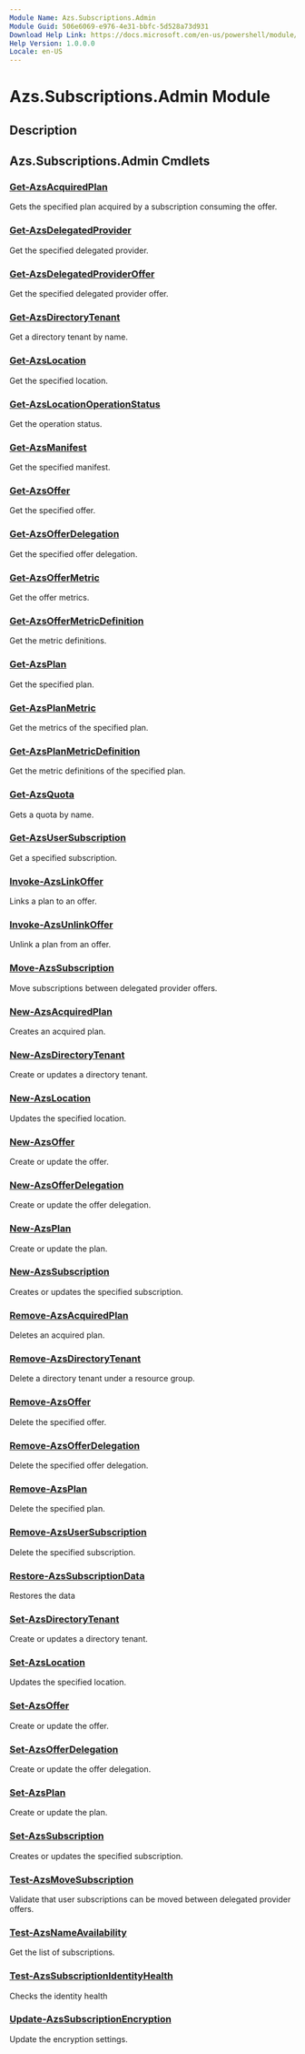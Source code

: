 ```yaml
---
Module Name: Azs.Subscriptions.Admin
Module Guid: 506e6069-e976-4e31-bbfc-5d528a73d931
Download Help Link: https://docs.microsoft.com/en-us/powershell/module/azs.subscriptions.admin
Help Version: 1.0.0.0
Locale: en-US
---
```


# Azs.Subscriptions.Admin Module
## Description


## Azs.Subscriptions.Admin Cmdlets
### [Get-AzsAcquiredPlan](Get-AzsAcquiredPlan.md)
Gets the specified plan acquired by a subscription consuming the offer.

### [Get-AzsDelegatedProvider](Get-AzsDelegatedProvider.md)
Get the specified delegated provider.

### [Get-AzsDelegatedProviderOffer](Get-AzsDelegatedProviderOffer.md)
Get the specified delegated provider offer.

### [Get-AzsDirectoryTenant](Get-AzsDirectoryTenant.md)
Get a directory tenant by name.

### [Get-AzsLocation](Get-AzsLocation.md)
Get the specified location.

### [Get-AzsLocationOperationStatus](Get-AzsLocationOperationStatus.md)
Get the operation status.

### [Get-AzsManifest](Get-AzsManifest.md)
Get the specified manifest.

### [Get-AzsOffer](Get-AzsOffer.md)
Get the specified offer.

### [Get-AzsOfferDelegation](Get-AzsOfferDelegation.md)
Get the specified offer delegation.

### [Get-AzsOfferMetric](Get-AzsOfferMetric.md)
Get the offer metrics.

### [Get-AzsOfferMetricDefinition](Get-AzsOfferMetricDefinition.md)
Get the metric definitions.

### [Get-AzsPlan](Get-AzsPlan.md)
Get the specified plan.

### [Get-AzsPlanMetric](Get-AzsPlanMetric.md)
Get the metrics of the specified plan.

### [Get-AzsPlanMetricDefinition](Get-AzsPlanMetricDefinition.md)
Get the metric definitions of the specified plan.

### [Get-AzsQuota](Get-AzsQuota.md)
Gets a quota by name.

### [Get-AzsUserSubscription](Get-AzsUserSubscription.md)
Get a specified subscription.

### [Invoke-AzsLinkOffer](Invoke-AzsLinkOffer.md)
Links a plan to an offer.

### [Invoke-AzsUnlinkOffer](Invoke-AzsUnlinkOffer.md)
Unlink a plan from an offer.

### [Move-AzsSubscription](Move-AzsSubscription.md)
Move subscriptions between delegated provider offers.

### [New-AzsAcquiredPlan](New-AzsAcquiredPlan.md)
Creates an acquired plan.

### [New-AzsDirectoryTenant](New-AzsDirectoryTenant.md)
Create or updates a directory tenant.

### [New-AzsLocation](New-AzsLocation.md)
Updates the specified location.

### [New-AzsOffer](New-AzsOffer.md)
Create or update the offer.

### [New-AzsOfferDelegation](New-AzsOfferDelegation.md)
Create or update the offer delegation.

### [New-AzsPlan](New-AzsPlan.md)
Create or update the plan.

### [New-AzsSubscription](New-AzsSubscription.md)
Creates or updates the specified subscription.

### [Remove-AzsAcquiredPlan](Remove-AzsAcquiredPlan.md)
Deletes an acquired plan.

### [Remove-AzsDirectoryTenant](Remove-AzsDirectoryTenant.md)
Delete a directory tenant under a resource group.

### [Remove-AzsOffer](Remove-AzsOffer.md)
Delete the specified offer.

### [Remove-AzsOfferDelegation](Remove-AzsOfferDelegation.md)
Delete the specified offer delegation.

### [Remove-AzsPlan](Remove-AzsPlan.md)
Delete the specified plan.

### [Remove-AzsUserSubscription](Remove-AzsUserSubscription.md)
Delete the specified subscription.

### [Restore-AzsSubscriptionData](Restore-AzsSubscriptionData.md)
Restores the data

### [Set-AzsDirectoryTenant](Set-AzsDirectoryTenant.md)
Create or updates a directory tenant.

### [Set-AzsLocation](Set-AzsLocation.md)
Updates the specified location.

### [Set-AzsOffer](Set-AzsOffer.md)
Create or update the offer.

### [Set-AzsOfferDelegation](Set-AzsOfferDelegation.md)
Create or update the offer delegation.

### [Set-AzsPlan](Set-AzsPlan.md)
Create or update the plan.

### [Set-AzsSubscription](Set-AzsSubscription.md)
Creates or updates the specified subscription.

### [Test-AzsMoveSubscription](Test-AzsMoveSubscription.md)
Validate that user subscriptions can be moved between delegated provider offers.

### [Test-AzsNameAvailability](Test-AzsNameAvailability.md)
Get the list of subscriptions.

### [Test-AzsSubscriptionIdentityHealth](Test-AzsSubscriptionIdentityHealth.md)
Checks the identity health

### [Update-AzsSubscriptionEncryption](Update-AzsSubscriptionEncryption.md)
Update the encryption settings.

